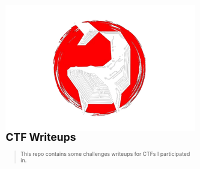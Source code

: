 <img src="icon.png" align="right" />

# CTF Writeups 
> This repo contains some challenges writeups for CTFs I participated in.
